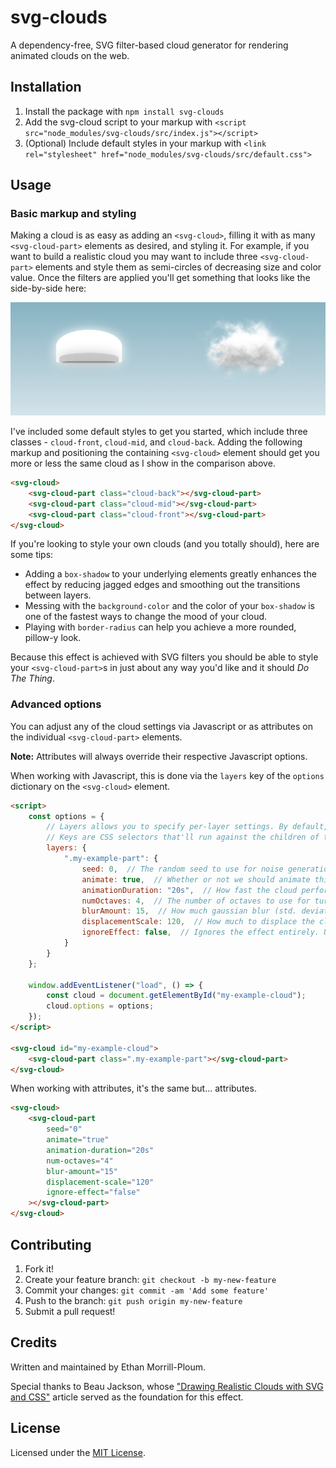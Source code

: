 # svg-clouds

A dependency-free, SVG filter-based cloud generator for rendering animated clouds on the web.

## Installation

1. Install the package with `npm install svg-clouds`
2. Add the svg-cloud script to your markup with `<script src="node_modules/svg-clouds/src/index.js"></script>`
3. (Optional) Include default styles in your markup with `<link rel="stylesheet" href="node_modules/svg-clouds/src/default.css">`

## Usage

### Basic markup and styling

Making a cloud is as easy as adding an `<svg-cloud>`, filling it with as many `<svg-cloud-part>` elements as desired, and styling it. For example, if you want to build a realistic cloud you may want to include three `<svg-cloud-part>` elements and style them as semi-circles of decreasing size and color value. Once the filters are applied you'll get something that looks like the side-by-side here:

![](./img/Comparison.png)

I've included some default styles to get you started, which include three classes - `cloud-front`, `cloud-mid`, and `cloud-back`. Adding the following markup and positioning the containing `<svg-cloud>` element should get you more or less the same cloud as I show in the comparison above.

``` html
<svg-cloud>
    <svg-cloud-part class="cloud-back"></svg-cloud-part>
    <svg-cloud-part class="cloud-mid"></svg-cloud-part>
    <svg-cloud-part class="cloud-front"></svg-cloud-part>
</svg-cloud>
```

If you're looking to style your own clouds (and you totally should), here are some tips:

* Adding a `box-shadow` to your underlying elements greatly enhances the effect by reducing jagged edges and smoothing out the transitions between layers.
* Messing with the `background-color` and the color of your `box-shadow` is one of the fastest ways to change the mood of your cloud.
* Playing with `border-radius` can help you achieve a more rounded, pillow-y look.

Because this effect is achieved with SVG filters you should be able to style your `<svg-cloud-part>`s in just about any way you'd like and it should *Do The Thing*.

### Advanced options

You can adjust any of the cloud settings via Javascript or as attributes on the individual `<svg-cloud-part>` elements. 

**Note:** Attributes will always override their respective Javascript options.

When working with Javascript, this is done via the `layers` key of the `options` dictionary on the `<svg-cloud>` element.
``` html
<script>
    const options = {
        // Layers allows you to specify per-layer settings. By default, there will be three layers to each cloud.
        // Keys are CSS selectors that'll run against the children of the `<svg-cloud>` element.
        layers: {
            ".my-example-part": {
                seed: 0,  // The random seed to use for noise generation.
                animate: true,  // Whether or not we should animate this layer.
                animationDuration: "20s",  // How fast the cloud performs one full animation cycle.
                numOctaves: 4,  // The number of octaves to use for turbulence generation. Impacts performance.
                blurAmount: 15,  // How much gaussian blur (std. deviation) to apply to the layer.
                displacementScale: 120,  // How much to displace the cloud noise. This generates the final look.
                ignoreEffect: false,  // Ignores the effect entirely. Useful for debugging the underlying shape.
            }
        }
    };

    window.addEventListener("load", () => {
        const cloud = document.getElementById("my-example-cloud");
        cloud.options = options;
    });
</script>

<svg-cloud id="my-example-cloud">
    <svg-cloud-part class=".my-example-part"></svg-cloud-part>
</svg-cloud>
```

When working with attributes, it's the same but... attributes.
``` html
<svg-cloud>
    <svg-cloud-part
        seed="0"
        animate="true"
        animation-duration="20s"
        num-octaves="4"
        blur-amount="15"
        displacement-scale="120"
        ignore-effect="false"
    ></svg-cloud-part>
</svg-cloud>
```

## Contributing

1. Fork it!
2. Create your feature branch: `git checkout -b my-new-feature`
3. Commit your changes: `git commit -am 'Add some feature'`
4. Push to the branch: `git push origin my-new-feature`
5. Submit a pull request!

## Credits

Written and maintained by Ethan Morrill-Ploum.

Special thanks to Beau Jackson, whose ["Drawing Realistic Clouds with SVG and CSS"](https://css-tricks.com/drawing-realistic-clouds-with-svg-and-css/) article served as the foundation for this effect.

## License

Licensed under the [MIT License](LICENSE.txt). 